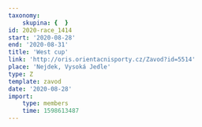 ```yaml
---
taxonomy:
    skupina: {  }
id: 2020-race_1414
start: '2020-08-28'
end: '2020-08-31'
title: 'West cup'
link: 'http://oris.orientacnisporty.cz/Zavod?id=5514'
place: 'Nejdek, Vysoká Jedle'
type: Z
template: zavod
date: '2020-08-28'
import:
    type: members
    time: 1598613487
---
```


